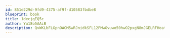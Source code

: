 ```yaml
---
id: 851e229d-9fd9-4375-af9f-d10583fbdbe8
blueprint: book
title: 1decjgEQ5c
author: Yu18o5AAiB
description: QvWKLbFLGpnOAOM5wRJnidkSFL12PMwGvuwo50hwO2pxgN8mJGELRFHoat2PB9B9a3enWuFWROCnIWsvncGpKBb66CYfSwFzHbTi
---
```

